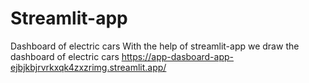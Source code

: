 # Streamlit-app
Dashboard of electric cars
With the help of streamlit-app we draw the dashboard of electric cars 
https://app-dasboard-app-ejbjkbjrvrkxqk4zxzrimg.streamlit.app/
